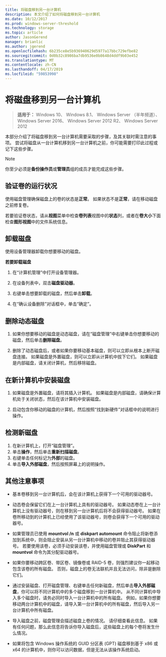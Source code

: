 ```yaml
---
title: 将磁盘移到另一台计算机
description: 本文介绍了如何将磁盘移到另一台计算机
ms.date: 10/12/2017
ms.prod: windows-server-threshold
ms.technology: storage
ms.topic: article
author: JasonGerend
manager: brianlic
ms.author: jgerend
ms.openlocfilehash: 6b235ce8e5b936940629d5977a17bbc729efbe82
ms.sourcegitcommit: 0d0b32c8986ba7db9536e0b8648d4ddf9b03e452
ms.translationtype: MT
ms.contentlocale: zh-CN
ms.lasthandoff: 04/17/2019
ms.locfileid: "59853998"
---
```

# <a name="move-disks-to-another-computer"></a>将磁盘移到另一台计算机

> **适用于：** Windows 10、 Windows 8.1、 Windows Server （半年频道）、 Windows Server 2016、 Windows Server 2012 R2、 Windows Server 2012

本部分介绍了将磁盘移到另一台计算机需要采取的步骤，及其关联时需注意的事项。 尝试将磁盘从一台计算机移到另一台计算机之前，你可能需要打印此过程或记下这些步骤。

> [!NOTE]
> 你至少必须是**备份操作员**或**管理员**组的成员才能完成这些步骤。

## <a name="verify-volume-health"></a>验证卷的运行状况

使用磁盘管理确保磁盘上的卷的状态是**正常**。 如果状态不是**正常**，请在移动磁盘之前修复卷。

若要验证卷状态，请从**视图**菜单中检查**卷列表**视图中的**状态**列，或者在**卷大小**下面检查**图形视图**中的文件系统信息。

## <a name="uninstall-the-disks"></a>卸载磁盘

使用设备管理器卸载你想要移动的磁盘。

**若要卸载磁盘**

1.  在“计算机管理”中打开设备管理器。

2.  在设备列表中，双击**磁盘驱动器**。

3.  右键单击想要卸载的磁盘，然后单击**卸载**。

4.  在“确认设备删除”对话框中，单击“确定”。

## <a name="remove-dynamic-disks"></a>删除动态磁盘

1. 如果你想要移动的磁盘是动态磁盘，请在“磁盘管理”中右键单击你想要移动的磁盘，然后单击**删除磁盘**。

2. 删除了动态磁盘后，或者如果你要移动基本磁盘，则可以立即从根本上断开磁盘连接。 如果磁盘是外置磁盘，则可以立即从计算机中拔下它们。 如果磁盘是内部磁盘，请关闭计算机，然后移除磁盘。

## <a name="install-disks-in-the-new-computer"></a>在新计算机中安装磁盘

1. 如果磁盘是外置磁盘，请将其插入计算机。 如果磁盘是内部磁盘，请确保计算机处于关闭状态，然后在该计算机中安装磁盘。

2. 启动包含你移动的磁盘的计算机，然后按照“找到新硬件”对话框中的说明进行操作。

## <a name="detect-new-disks"></a>检测新磁盘

1. 在新计算机上，打开“磁盘管理”。 
2. 单击**操作**，然后单击**重新扫描磁盘**。
3. 右键单击任何标记为**外部**的磁盘。 
4. 单击**导入外部磁盘**，然后按照屏幕上的说明操作。

## <a name="additional-considerations"></a>其他注意事项

-   基本卷移到另一台计算机后，会在该计算机上获得下一个可用的驱动器号。 
-   动态卷会保留它们在上一台计算机上具有的驱动器号。 如果动态卷在上一台计算机上没有驱动器号，则在移到另一台计算机后将不会获得驱动器号。 如果在卷所移动到的计算机上已经使用了该驱动器号，则卷会获得下一个可用的驱动器号。

-   如果管理员已使用 **mountvol /n** 或 **diskpart automount** 命令阻止将新卷添加到系统中，则会阻止安装从另一台计算机中移动的卷并阻止其获得驱动器号。 若要使用该卷，必须手动安装该卷，并使用磁盘管理或 **DiskPart** 和 **mountvol** 命令为其分配驱动器号。

-   如果你要移动跨区卷、带区卷、镜像卷或 RAID-5 卷，则强烈建议你一起移动包含该卷的所有磁盘。 否则，磁盘上的卷无法联机并且无法访问，除非是删除它们。

-   通过安装磁盘、打开磁盘管理、右键单击任何新磁盘，然后单击**导入外部磁盘**，你可以将不同计算机中的多个磁盘移到一台计算机中。 从不同计算机中导入多个磁盘时，请务必同时导入一台计算机中的所有磁盘。 例如，如果你想要移动两台计算机中的磁盘，请导入第一台计算机中的所有磁盘，然后导入另一台计算机中所有磁盘。

-   导入磁盘之前，磁盘管理会描述磁盘上卷的情况。 请仔细查看此信息。 如果有任何问题，那么此信息将告诉你导入磁盘后，这些磁盘上的每个卷将发生什么情况。

-   如果将包含 Windows 操作系统的 GUID 分区表 (GPT) 磁盘移到基于 x86 或 x64 的计算机中，则你可以访问数据，但是无法从该操作系统启动。